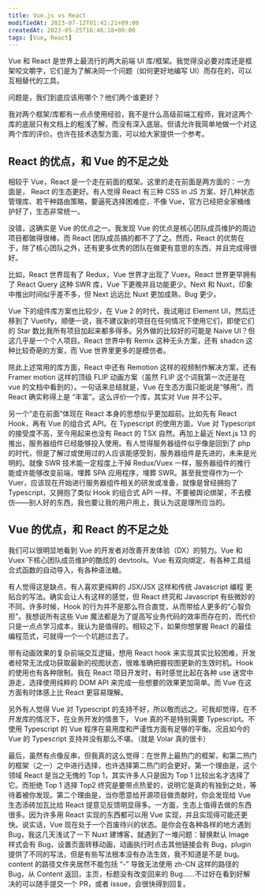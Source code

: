 ```yaml
---
title: Vue.js vs React
modifiedAt: 2023-07-12T01:41:21+09:00
createdAt: 2023-05-25T16:46:18+09:00
tags: [Vue, React]
---
```


Vue 和 React 是世界上最流行的两大前端 UI 库/框架。我觉得没必要对库还是框架咬文嚼字，它们是为了解决同一个问题（如何更好地编写 UI）而存在的，可以互相替代的工具。

问题是，我们到底应该用哪个？他们两个谁更好？

我对两个框架/库都有一点点使用经验，我不是什么高级前端工程师，我对这两个库的底层只有文档上的粗浅了解，而没有深入底层。但请允许我简单地做一个对这两个库的评价。也许在技术选型方面，可以给大家提供一个参考。

## React 的优点，和 Vue 的不足之处

相较于 Vue，React 是一个走在前面的框架。这里的走在前面是两方面的：一方面是， React 的生态更好。有人觉得 React 有三种 CSS in JS 方案、好几种状态管理库、若干种路由策略，要逼死选择困难症，不像 Vue，官方已经把全家桶维护好了，生态非常统一。

没错，这确实是 Vue 的优点之一。我发现 Vue 的优点是核心团队成员维护的周边项目都做得很棒，而 React 团队成员搞的都不了了之。然而，React 的优势在于，除了核心团队之外，还有更多优秀的团队在做更有意思的东西，并且完成得很好。

比如，React 世界现有了 Redux，Vue 世界才出现了 Vuex。React 世界更早拥有了 React Query 这种 SWR 库，Vue 下更晚并且功能更少。Next 和 Nuxt，印象中推出时间似乎差不多，但 Next 远远比 Nuxt 更加成熟，Bug 更少。

Vue 下的组件库方案也比较少，在 Vue 2 的时代，我试用过 Element UI，然后迁移到了 Vuetify，顺便一说，我不建议新的项目在任何情况下使用它们，即使它们的 Star 数比我所有项目加起来都多得多。另外做的比较好的可能是 Naive UI？但这几乎是一个个人项目。React 世界中有 Remix 这种无头方案，还有 shadcn 这种比较奇葩的方案，而 Vue 世界里更多的是模仿者。

除此上述常用的库方面，React 中还有 Remotion 这样的视频制作解决方案，还有 Framer motion 这样的顶级 FLIP 动画方案（虽然 FLIP 这个词我第一次还是在 vue 的文档中看到的）。一句话来总结就是，Vue 在生态方面只能说是“够用”，而 React 确实称得上是 “丰富”。这么评价一个库，其实对 Vue 并不公平。

另一个“走在前面”体现在 React 本身的思想似乎更加超前。比如先有 React Hook，再有 Vue 的组合式 API。在 Typescript 的使用方面，Vue 对 Typescript 的接受度不高，至今用起来也没有 React 的 TSX 自然。再加上最近 Next.js 13 的推出，服务器组件已经能够投入使用。有人觉得服务器组件似乎像是回到了 php 的时代，但是了解过或使用过的人应该能感受到，服务器组件是先进的，未来是光明的。就像 SWR 技术能一定程度上干掉 Redux/Vuex 一样，服务器组件的推行能或许能够改变前端，埋葬 SPA 应用程序，埋葬 SWR。甚至我觉得作为一个 Vuer，应该现在开始进行服务器组件相关的研发或准备，就像是曾经拥抱了 Typescript，又拥抱了类似 Hook 的组合式 API 一样。不要被舆论绑架，不去模仿——别人好的东西，我也要让我的用户用上，我认为这是理所应当的。

## Vue 的优点，和 React 的不足之处

我们可以很明显地看到 Vue 的开发者对改善开发体验（DX）的努力。Vue 和 Vuex 下核心团队成员维护的酷炫的 devtools。Vue 有双向绑定，有各种工具组合式函数的自动导入，有各种语法糖。

有人觉得这是缺点，有人喜欢更纯粹的 JSX/JSX 这样和传统 Javascript 编程 更贴合的写法。确实会让人有这样的感觉，但 React 终究和 Javascript 有些微妙的不同，许多时候，Hook 的行为并不是那么符合直觉，从而带给人更多的“心智负担”。我想说所有这些 Vue 魔法都是为了提高写业务代码的效率而存在的，而代价只是一点点学习成本，我认为是值得的。相较之下，如果你想掌握 React 的最佳编程范式，可就得一个一个坑趟过去了。

带有动画效果的复杂前端交互逻辑，想用 React hook 来实现其实比较困难，开发者经常无法成功获取最新的视图状态，很难准确把握视图更新的生效时机。Hook 的使用也有各种限制。我在 React 项目开发时，有时感觉比起在各种 use 迷宫中游走，选择使用纯粹的 DOM API 来完成一些想要的效果更加简单。而 Vue 在这方面有时体感上比 React 更容易理解。

另外有人觉得 Vue 对 Typescript 的支持不好，所以敬而远之。可我却觉得，在不开发库的情况下，在业务开发的情景下， Vue 真的不是特别需要 Typescript。不使用 Typescript 的 Vue 程序在易用度和严谨性方面有足够的平衡。况且如今的 Vue 的 Typescript 支持并没有那么不堪。（就是 Volar 真的很卡）

最后，虽然有点像反串，但我真的这么觉得：在世界上最热门的框架，和第二热门的框架（之一）之中进行选择，也许选择第二热门的会更好。第一个理由是，这个领域 React 是当之无愧的 Top 1，其实许多人只是因为 Top 1 比较出名才选择了它。而拒绝 Top 1 选择 Top2 终究是要带点热爱的，说明它是真的有独到之处，等待着被你发现。第二个理由是，当你愿意给开源项目做贡献时，你会发现给 Vue 生态添砖加瓦比给 React 提意见反馈明显得多。一方面，生态上值得去做的东西很多。因为许多用 React 实现的东西都可以用 Vue 实现，并且实现得可能还更快。说实话，Vue 现在处于一个百废待兴的状态。是你会在各种各样的地方遇到 Bug，我这几天浅试了一下 Nuxt 建博客，就遇到了一堆问题：替换默认 Image 样式会有 Bug，设置页面转移动画，动画执行时点击其他链接会有 Bug，plugin 提供了不同的写法，但是有些写法根本没有办法生效，我不知道是不是 bug。content 的路径文件夹居然不能包括 “-” 导致无法使用 zh-CN 这样的路径的 Bug，从 Content 返回，主页，标题没有改变回来的 Bug......不过好在看到好解决的可以随手提交一个 PR，或者 issue，会很快得到回复。

<!-- ## 总结

如果一方完爆了另外一方，那么其中一个框架可能早就消失了。而现实是，并没有。这个问题永远也争论不出答案。我们总能看到它们在争论。一个人说：我更快，另一个人说：我也可以很快。一个说：我的开发体验好，另一个说：我的也很好。

追随 Vue 的人会说，如果你想要这个功能，你可以自己写一个，开源项目人人都可以贡献。 -->

